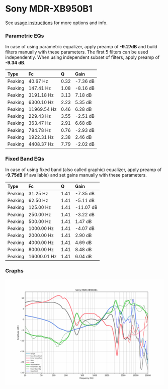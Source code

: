 # Sony MDR-XB950B1
See [usage instructions](https://github.com/jaakkopasanen/AutoEq#usage) for more options and info.

### Parametric EQs
In case of using parametric equalizer, apply preamp of **-9.27dB** and build filters manually
with these parameters. The first 5 filters can be used independently.
When using independent subset of filters, apply preamp of **-9.34 dB**.

| Type    | Fc          |    Q | Gain     |
|:--------|:------------|:-----|:---------|
| Peaking | 40.67 Hz    | 0.32 | -7.36 dB |
| Peaking | 147.41 Hz   | 1.08 | -8.16 dB |
| Peaking | 3191.18 Hz  | 3.13 | 7.18 dB  |
| Peaking | 6300.10 Hz  | 2.23 | 5.35 dB  |
| Peaking | 11969.54 Hz | 0.46 | 6.28 dB  |
| Peaking | 229.43 Hz   | 3.55 | -2.51 dB |
| Peaking | 363.47 Hz   | 2.91 | 6.68 dB  |
| Peaking | 784.78 Hz   | 0.76 | -2.93 dB |
| Peaking | 1922.31 Hz  | 2.38 | 2.46 dB  |
| Peaking | 4408.37 Hz  | 7.79 | -2.02 dB |

### Fixed Band EQs
In case of using fixed band (also called graphic) equalizer, apply preamp of **-9.75dB**
(if available) and set gains manually with these parameters.

| Type    | Fc          |    Q | Gain      |
|:--------|:------------|:-----|:----------|
| Peaking | 31.25 Hz    | 1.41 | -7.35 dB  |
| Peaking | 62.50 Hz    | 1.41 | -5.11 dB  |
| Peaking | 125.00 Hz   | 1.41 | -11.07 dB |
| Peaking | 250.00 Hz   | 1.41 | -3.22 dB  |
| Peaking | 500.00 Hz   | 1.41 | 1.47 dB   |
| Peaking | 1000.00 Hz  | 1.41 | -4.07 dB  |
| Peaking | 2000.00 Hz  | 1.41 | 2.90 dB   |
| Peaking | 4000.00 Hz  | 1.41 | 4.69 dB   |
| Peaking | 8000.00 Hz  | 1.41 | 8.48 dB   |
| Peaking | 16000.01 Hz | 1.41 | 6.04 dB   |

### Graphs
![](./Sony%20MDR-XB950B1.png)